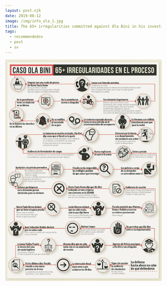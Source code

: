 ```yaml
---
layout: post.njk
date: 2019-08-12
image: /img/info_ola_1.jpg
title: The 65+ irregularities committed against Ola Bini in his investigation process
tags:
  - recommendedsv
  - post
  - sv
---
```


![65+ irregularities](/img/info_ola.jpg)
